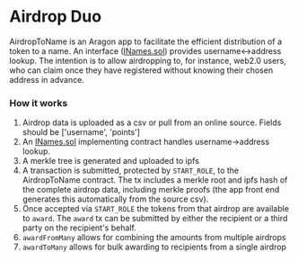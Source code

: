 # Airdrop Duo

AirdropToName is an Aragon app to facilitate the efficient distribution of a token to a name. An interface ([INames.sol](contracts/INames.sol)) provides username<->address lookup. The intention is to allow airdropping to, for instance, web2.0 users, who can claim once they have registered without knowing their chosen address in advance.

### How it works

1. Airdrop data is uploaded as a csv or pull from an online source. Fields should be ['username', 'points']
1. An [INames.sol](contracts/INames.sol) implementing contract handles username->address lookup.
1. A merkle tree is generated and uploaded to ipfs
1. A transaction is submitted, protected by `START_ROLE`, to the AirdropToName contract. The tx includes a merkle root and ipfs hash of the complete airdrop data, including merkle proofs (the app front end generates this automatically from the source csv).
1. Once accepted via `START_ROLE` the tokens from that airdrop are available to `award`. The `award` tx can be submitted by either the recipient or a third party on the recipient's behalf.
1. `awardFromMany` allows for combining the amounts from multiple airdrops
1. `awardToMany` allows for bulk awarding to recipients from a single airdrop
